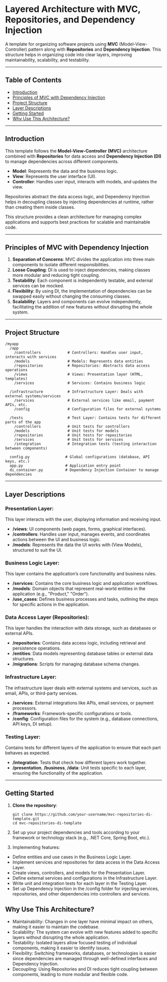 # Layered Architecture with MVC, Repositories, and Dependency Injection

A template for organizing software projects using **MVC** (Model-View-Controller) pattern along with **Repositories** and **Dependency Injection**. This structure helps in organizing code into clear layers, improving maintainability, scalability, and testability.

---

## **Table of Contents**

- [Introduction](#introduction)
- [Principles of MVC with Dependency Injection](#principles-of-mvc-with-dependency-injection)
- [Project Structure](#project-structure)
- [Layer Descriptions](#layer-descriptions)
- [Getting Started](#getting-started)
- [Why Use This Architecture?](#why-use-this-architecture)

---

## **Introduction**

This template follows the **Model-View-Controller (MVC)** architecture combined with **Repositories** for data access and **Dependency Injection (DI)** to manage dependencies across different components. 

- **Model**: Represents the data and the business logic.
- **View**: Represents the user interface (UI).
- **Controller**: Handles user input, interacts with models, and updates the view.

Repositories abstract the data access logic, and Dependency Injection helps in decoupling classes by injecting dependencies at runtime, rather than creating them inside classes.

This structure provides a clean architecture for managing complex applications and supports best practices for scalable and maintainable code.

---

## **Principles of MVC with Dependency Injection**

1. **Separation of Concerns**: MVC divides the application into three main components to isolate different responsibilities.
2. **Loose Coupling**: DI is used to inject dependencies, making classes more modular and reducing tight coupling.
3. **Testability**: Each component is independently testable, and external services can be mocked.
4. **Flexibility**: By using DI, the implementation of dependencies can be swapped easily without changing the consuming classes.
5. **Scalability**: Layers and components can evolve independently, facilitating the addition of new features without disrupting the whole system.

---

## **Project Structure**
```
/myapp
  /app
    /controllers            # Controllers: Handles user input, interacts with services
    /models                 # Models: Represents data entities
    /repositories           # Repositories: Abstracts data access operations
    /views                  # Views: Presentation layer (HTML, templates)
    /services               # Services: Contains business logic

  /infrastructure           # Infrastructure Layer: Deals with external systems/services
    /services               # External services like email, payment APIs, etc.
    /config                 # Configuration files for external systems

  /tests                    # Test Layer: Contains tests for different parts of the app
    /controllers            # Unit tests for controllers
    /models                 # Unit tests for models
    /repositories           # Unit tests for repositories
    /services               # Unit tests for services
    /integration            # Integration tests (testing interaction between components)

  config.py                # Global configurations (database, API keys, etc.)
  app.py                   # Application entry point
  di_container.py          # Dependency Injection Container to manage dependencies
```

---

## **Layer Descriptions**

### **Presentation Layer**:

This layer interacts with the user, displaying information and receiving input.

- **/views**: UI components (web pages, forms, graphical interfaces).
- **/controllers**: Handles user input, manages events, and coordinates actions between the UI and business logic.
- **/models**: Represents the data the UI works with (View Models), structured to suit the UI.

### **Business Logic Layer**:

This layer contains the application’s core functionality and business rules.

- **/services**: Contains the core business logic and application workflows.
- **/models**: Domain objects that represent real-world entities in the application (e.g., "Product," "Order").
- **/use_cases**: Defines business processes and tasks, outlining the steps for specific actions in the application.

### **Data Access Layer (Repositories)**:

This layer handles the interaction with data storage, such as databases or external APIs.

- **/repositories**: Contains data access logic, including retrieval and persistence operations.
- **/entities**: Data models representing database tables or external data structures.
- **/migrations**: Scripts for managing database schema changes.

### **Infrastructure Layer**:

The infrastructure layer deals with external systems and services, such as email, APIs, or third-party services.

- **/services**: External integrations like APIs, email services, or payment processors.
- **/frameworks**: Framework-specific configurations or tools.
- **/config**: Configuration files for the system (e.g., database connections, API keys, DI setup).

### **Testing Layer**:

Contains tests for different layers of the application to ensure that each part behaves as expected.

- **/integration**: Tests that check how different layers work together.
- **/presentation**, **/business**, **/data**: Unit tests specific to each layer, ensuring the functionality of the application.

---

## **Getting Started**

1. **Clone the repository**:

   ```
   git clone https://github.com/your-username/mvc-repositories-di-template.git
   cd mvc-repositories-di-template
   ```
2. Set up your project dependencies and tools according to your framework or technology stack (e.g., .NET Core, Spring Boot, etc.).

3. Implementing features:

- Define entities and use cases in the Business Logic Layer.
- Implement services and repositories for data access in the Data Access Layer.
- Create views, controllers, and models for the Presentation Layer.
- Define external services and configurations in the Infrastructure Layer.
- Write unit and integration tests for each layer in the Testing Layer.
- Set up Dependency Injection in the /config folder for injecting services, repositories, and other dependencies into controllers and services.

## **Why Use This Architecture?**

- Maintainability: Changes in one layer have minimal impact on others, making it easier to maintain the codebase.
- Scalability: The system can evolve with new features added to specific layers without disrupting the whole application.
- Testability: Isolated layers allow focused testing of individual components, making it easier to identify issues.
- Flexibility: Switching frameworks, databases, or technologies is easier since dependencies are managed through well-defined interfaces and Dependency Injection.
- Decoupling: Using Repositories and DI reduces tight coupling between components, leading to more modular and flexible code.

   
